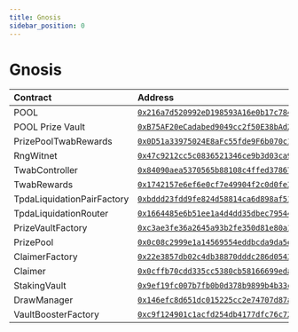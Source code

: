 ```yaml
---
title: Gnosis
sidebar_position: 0
---
```


# Gnosis

| Contract | Address |
| :--- | :--- |
| POOL | [`0x216a7d520992eD198593A16e0b17c784c9cdc660`](https://gnosisscan.io/address/0x216a7d520992eD198593A16e0b17c784c9cdc660) |
| POOL Prize Vault | [`0xB75AF20eCadabed9049cc2f50E38bAd2768b35cf`](https://gnosisscan.io/token/0xB75AF20eCadabed9049cc2f50E38bAd2768b35cf) |
| PrizePoolTwabRewards | [`0x0D51a33975024E8aFc55fde9F6b070c10AA71Dd9`](https://gnosisscan.io/address/0x0D51a33975024E8aFc55fde9F6b070c10AA71Dd9) |
| RngWitnet | [`0x47c9212cc5c0836521346ce9b3d03ca91edf1123`](https://gnosisscan.io/address/0x47c9212cc5c0836521346ce9b3d03ca91edf1123) |
| TwabController | [`0x84090aea5370565b88108c4ffed378672a8afde6`](https://gnosisscan.io/address/0x84090aea5370565b88108c4ffed378672a8afde6) |
| TwabRewards | [`0x1742157e6ef6e0cf7e49904f2c0d0fe38a276942`](https://gnosisscan.io/address/0x1742157e6ef6e0cf7e49904f2c0d0fe38a276942) |
| TpdaLiquidationPairFactory | [`0xbddd23fdd9fe824d58814ca6d898af518676368a`](https://gnosisscan.io/address/0xbddd23fdd9fe824d58814ca6d898af518676368a) |
| TpdaLiquidationRouter | [`0x1664485e6b51ee1a4d4dd35dbec79544a5d006c9`](https://gnosisscan.io/address/0x1664485e6b51ee1a4d4dd35dbec79544a5d006c9) |
| PrizeVaultFactory | [`0xc3ae3fe36a2645a93b2fe350d81e80a14831e2a6`](https://gnosisscan.io/address/0xc3ae3fe36a2645a93b2fe350d81e80a14831e2a6) |
| PrizePool | [`0x0c08c2999e1a14569554eddbcda9da5e1918120f`](https://gnosisscan.io/address/0x0c08c2999e1a14569554eddbcda9da5e1918120f) |
| ClaimerFactory | [`0x22e3857db02c4db38870dddc286d0543869ea47e`](https://gnosisscan.io/address/0x22e3857db02c4db38870dddc286d0543869ea47e) |
| Claimer | [`0x0cffb70cdd335cc5380cb58166699edaa2b0bbfa`](https://gnosisscan.io/address/0x0cffb70cdd335cc5380cb58166699edaa2b0bbfa) |
| StakingVault | [`0x9ef19fc007b7fb0b0d378b9899b4b33c200ef172`](https://gnosisscan.io/address/0x9ef19fc007b7fb0b0d378b9899b4b33c200ef172) |
| DrawManager | [`0x146efc8d651dc015225cc2e74707d87aa4d09067`](https://gnosisscan.io/address/0x146efc8d651dc015225cc2e74707d87aa4d09067) |
| VaultBoosterFactory | [`0xc9f124901c1acfd254db4177dfc76c72c01c4a78`](https://gnosisscan.io/address/0xc9f124901c1acfd254db4177dfc76c72c01c4a78) |

